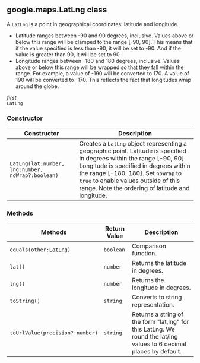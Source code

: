 <h2 id="LatLng">
google.maps.LatLng
class
</h2><p>A <code>LatLng</code> is a point in geographical coordinates: latitude and longitude.<br> </p><ul> <li>Latitude ranges between -90 and 90 degrees, inclusive. Values above or below this range will be clamped to the range [-90, 90]. This means that if the value specified is less than -90, it will be set to -90. And if the value is greater than 90, it will be set to 90.</li> <li>Longitude ranges between -180 and 180 degrees, inclusive. Values above or below this range will be wrapped so that they fall within the range. For example, a value of -190 will be converted to 170. A value of 190 will be converted to -170. This reflects the fact that longitudes wrap around the globe.</li> </ul><em>first</em><br><code>LatLng</code><br><p></p><h3>Constructor</h3><table summary="class LatLng - Constructor" width="100%">
<thead>
<tr><th>Constructor</th>
<th>Description</th>
</tr></thead>
<tbody>
<tr>
<td><code>LatLng(lat:number, lng:number, noWrap?:boolean)</code></td>
<td>Creates a <code>LatLng</code> object representing a geographic point. Latitude is specified in degrees within the range [-90, 90]. Longitude is specified in degrees within the range [-180, 180]. Set <code>noWrap</code> to <code>true</code> to enable values outside of this range. Note the ordering of latitude and longitude.</td>
</tr>
</tbody>
</table><h3>Methods</h3><table summary="class LatLng - Methods" width="100%">
<thead>
<tr><th>Methods</th>
<th>Return Value</th>
<th>Description</th>
</tr></thead>
<tbody>
<tr>
<td><code>equals(other:<a href="https://github.com/amenadiel/google-maps-documentation/blob/master/docs/google.maps.LatLng.md">LatLng</a>)</code></td>
<td><code>boolean</code></td>
<td>Comparison function.</td>
</tr>
<tr>
<td><code>lat()</code></td>
<td><code>number</code></td>
<td>Returns the latitude in degrees.</td>
</tr>
<tr>
<td><code>lng()</code></td>
<td><code>number</code></td>
<td>Returns the longitude in degrees.</td>
</tr>
<tr>
<td><code>toString()</code></td>
<td><code>string</code></td>
<td>Converts to string representation.</td>
</tr>
<tr>
<td><code>toUrlValue(precision?:number)</code></td>
<td><code>string</code></td>
<td>Returns a string of the form "lat,lng" for this LatLng. We round the lat/lng values to 6 decimal places by default.</td>
</tr>
</tbody>
</table>
